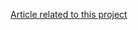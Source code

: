 [Article related to this project](https://dev.to/prokhorovxo/an-elegant-way-to-organize-communication-between-view-and-view-controller-10i2)
